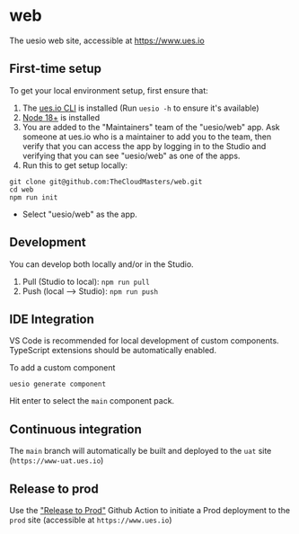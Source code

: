 # web

The uesio web site, accessible at https://www.ues.io

## First-time setup

To get your local environment setup, first ensure that:

1. The [ues.io CLI](https://docs.ues.io/using-the-cli) is installed (Run `uesio -h` to ensure it's available)
2. [Node 18+](https://nodejs.org/en/download) is installed
3. You are added to the "Maintainers" team of the "uesio/web" app. Ask someone at ues.io who is a maintainer to add you to the team, then verify that you can access the app by logging in to the Studio and verifying that you can see "uesio/web" as one of the apps.
4. Run this to get setup locally:

```
git clone git@github.com:TheCloudMasters/web.git
cd web
npm run init
```

-   Select "uesio/web" as the app.

## Development

You can develop both locally and/or in the Studio.

1. Pull (Studio to local): `npm run pull`
2. Push (local --> Studio): `npm run push`

## IDE Integration

VS Code is recommended for local development of custom components. TypeScript extensions should be automatically enabled.

To add a custom component

```
uesio generate component
```

Hit enter to select the `main` component pack.

## Continuous integration

The `main` branch will automatically be built and deployed to the `uat` site (`https://www-uat.ues.io`)

## Release to prod

Use the ["Release to Prod"](./github/workflows/release.yaml) Github Action to initiate a Prod deployment to the `prod` site (accessible at `https://www.ues.io`)
